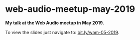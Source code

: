 # web-audio-meetup-may-2019

**My talk at the Web Audio meetup in May 2019.**

To view the slides just navigate to: [bit.ly/wam-05-2019](https://bit.ly/wam-05-2019).
